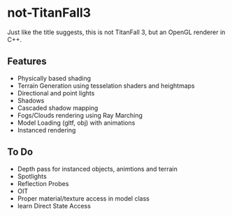 # not-TitanFall3

Just like the title suggests, this is not TitanFall 3, but an OpenGL renderer in C++. 

## Features

* Physically based shading
* Terrain Generation using tesselation shaders and heightmaps
* Directional and point lights
* Shadows
* Cascaded shadow mapping
* Fogs/Clouds rendering using Ray Marching
* Model Loading (gltf, obj) with animations
* Instanced rendering


## To Do

* Depth pass for instanced objects, animtions and terrain
* Spotlights
* Reflection Probes
* OIT
* Proper material/texture access in model class
* learn Direct State Access